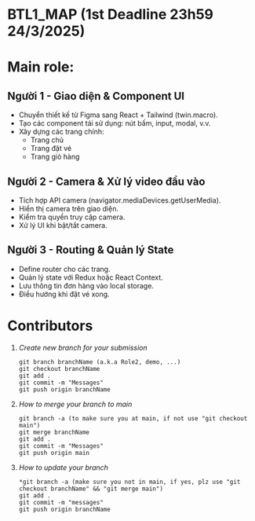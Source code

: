 # BTL1_MAP (1st Deadline 23h59 24/3/2025)
# Main role:
## Người 1 - Giao diện & Component UI
 - Chuyển thiết kế từ Figma sang React + Tailwind (twin.macro).
 - Tạo các component tái sử dụng: nút bấm, input, modal, v.v.
 - Xây dựng các trang chính:
   - Trang chủ
   - Trang đặt vé
   - Trang giỏ hàng
## Người 2 - Camera & Xử lý video đầu vào
 - Tích hợp API camera (navigator.mediaDevices.getUserMedia).
 - Hiển thị camera trên giao diện.
 - Kiểm tra quyền truy cập camera.
 - Xử lý UI khi bật/tắt camera.
## Người 3 - Routing & Quản lý State
 - Define router cho các trang.
 - Quản lý state với Redux hoặc React Context.
 - Lưu thông tin đơn hàng vào local storage.
 - Điều hướng khi đặt vé xong.
# Contributors
1. *Create new branch for your submission*
   ```
   git branch branchName (a.k.a Role2, demo, ...)
   git checkout branchName
   git add .
   git commit -m "Messages"
   git push origin branchName
   ```
2. *How to merge your branch to main*
   ```
   git branch -a (to make sure you at main, if not use "git checkout main")
   git merge branchName
   git add .
   git commit -m "Messages"
   git push origin main
   ```
3. *How to update your branch*
   ```
   *git branch -a (make sure you not in main, if yes, plz use "git checkout branchName" && "git merge main")
   git add .
   git commit -m "messages"
   git push origin branchName
   ```
